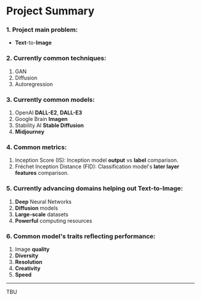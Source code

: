 # Project Summary

### 1. Project main problem:  
- **Text**-to-**Image**  


### 2. Currently common techniques:  
1. GAN  
2. Diffusion  
3. Autoregression


### 3. Currently common models:  
1. OpenAI **DALL-E2**, **DALL-E3**
2. Google Brain **Imagen**
3. Stability AI **Stable Diffusion**
4. **Midjourney**


### 4. Common metrics:  
1. Inception Score (IS): Inception model **output** vs **label** comparison.  
2. Fréchet Inception Distance (FID): Classification model's **later layer features** comparison.


### 5. Currently advancing domains helping out Text-to-Image:  
1. **Deep** Neural Networks  
2. **Diffusion** models  
3. **Large-scale** datasets  
4. **Powerful** computing resources


### 6. Common model's traits reflecting performance:  
1. Image **quality**
2. **Diversity**
3. **Resolution**
4. **Creativity**
5. **Speed**  


---
TBU
